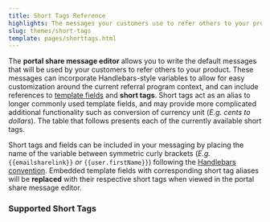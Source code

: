 ```yaml
---
title: Short Tags Reference
highlights: The messages your customers use to refer others to your product can be customized to suite your needs. This reference describes the ways in which you can customize such messaging via the web portal. 
slug: themes/short-tags
template: pages/shorttags.html
---
```



The **portal share message editor** allows you to write the default messages that will be used by your customers to refer others to your product. These messages can incorporate Handlebars-style variables to allow for easy customization around the current referral program context, and can include references to [template fields](/themes/fields) and **short tags**. Short tags act as an alias to longer commonly used template fields, and may provide more complicated additional functionality such as conversion of currency unit (*E.g. cents to dollars*). The table that follows presents each of the currently available short tags. 


Short tags and fields can be included in your messaging by placing the name of the variable between symmetric curly brackets (*E.g.* `{{emailsharelink}}` *or* `{{user.firstName}}`) following the [Handlebars convention](http://handlebarsjs.com/). Embedded template fields with corresponding short tag aliases will be **replaced** with their respective short tags when viewed in the portal share message editor.

<h3>Supported Short Tags</h3>

